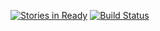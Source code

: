 [![Stories in Ready](https://badge.waffle.io/Samelogic/samelogic-web.png?label=ready&title=Ready)](https://waffle.io/Samelogic/samelogic-web)
[![Build Status](https://travis-ci.org/Samelogic/samelogic-web.svg?branch=master)](https://travis-ci.org/Samelogic/samelogic-web)
